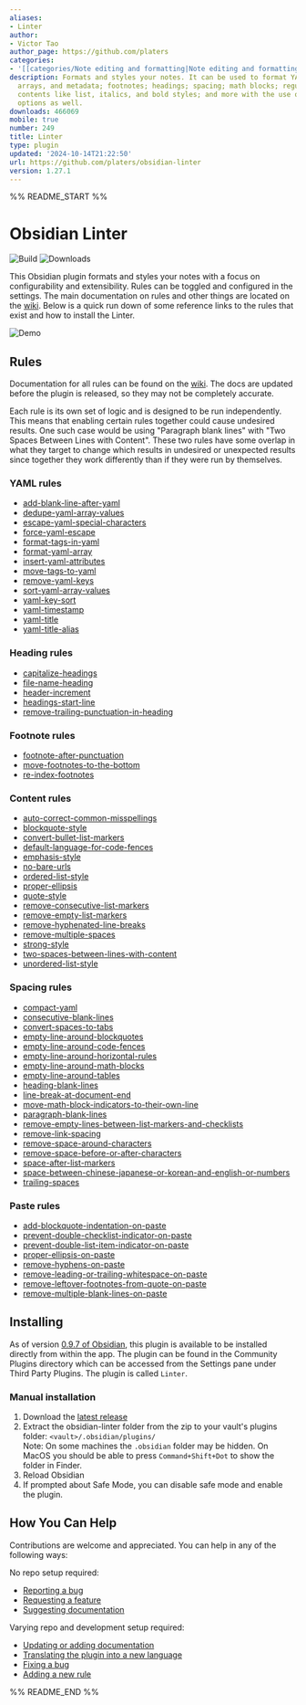 ```yaml
---
aliases:
- Linter
author:
- Victor Tao
author_page: https://github.com/platers
categories:
- '[[categories/Note editing and formatting|Note editing and formatting]]'
description: Formats and styles your notes. It can be used to format YAML tags, aliases,
  arrays, and metadata; footnotes; headings; spacing; math blocks; regular markdown
  contents like list, italics, and bold styles; and more with the use of custom rule
  options as well.
downloads: 466069
mobile: true
number: 249
title: Linter
type: plugin
updated: '2024-10-14T21:22:50'
url: https://github.com/platers/obsidian-linter
version: 1.27.1
---
```


%% README_START %%

<!--- This file was automatically generated. See docs.ts and *_template.md files for the source. -->
# Obsidian Linter

![Build](https://github.com/platers/obsidian-linter/actions/workflows/main.yml/badge.svg)
![Downloads](https://img.shields.io/github/downloads/platers/obsidian-linter/total)

This Obsidian plugin formats and styles your notes with a focus on configurability and extensibility.
Rules can be toggled and configured in the settings. The main documentation on rules and other things are
located on the [wiki](https://platers.github.io/obsidian-linter/). Below is a quick run down of some reference links to the rules that exist and how to install the Linter.

![Demo](https://github.com/platers/obsidian-linter/blob/master/docs/docs/assets/demo.gif)

## Rules

Documentation for all rules can be found on the [wiki](https://platers.github.io/obsidian-linter/). The docs are updated before the plugin is released, so they may not be completely accurate.

Each rule is its own set of logic and is designed to be run independently. This means that enabling certain rules together could cause undesired results. One such case would be using "Paragraph blank lines" with "Two Spaces Between Lines with Content". These two rules have some overlap in what they target to change which results in undesired or unexpected results since together they work differently than if they were run by themselves.


### YAML rules

- [add-blank-line-after-yaml](https://platers.github.io/obsidian-linter/settings/yaml-rules/#add-blank-line-after-yaml)
- [dedupe-yaml-array-values](https://platers.github.io/obsidian-linter/settings/yaml-rules/#dedupe-yaml-array-values)
- [escape-yaml-special-characters](https://platers.github.io/obsidian-linter/settings/yaml-rules/#escape-yaml-special-characters)
- [force-yaml-escape](https://platers.github.io/obsidian-linter/settings/yaml-rules/#force-yaml-escape)
- [format-tags-in-yaml](https://platers.github.io/obsidian-linter/settings/yaml-rules/#format-tags-in-yaml)
- [format-yaml-array](https://platers.github.io/obsidian-linter/settings/yaml-rules/#format-yaml-array)
- [insert-yaml-attributes](https://platers.github.io/obsidian-linter/settings/yaml-rules/#insert-yaml-attributes)
- [move-tags-to-yaml](https://platers.github.io/obsidian-linter/settings/yaml-rules/#move-tags-to-yaml)
- [remove-yaml-keys](https://platers.github.io/obsidian-linter/settings/yaml-rules/#remove-yaml-keys)
- [sort-yaml-array-values](https://platers.github.io/obsidian-linter/settings/yaml-rules/#sort-yaml-array-values)
- [yaml-key-sort](https://platers.github.io/obsidian-linter/settings/yaml-rules/#yaml-key-sort)
- [yaml-timestamp](https://platers.github.io/obsidian-linter/settings/yaml-rules/#yaml-timestamp)
- [yaml-title](https://platers.github.io/obsidian-linter/settings/yaml-rules/#yaml-title)
- [yaml-title-alias](https://platers.github.io/obsidian-linter/settings/yaml-rules/#yaml-title-alias)

### Heading rules

- [capitalize-headings](https://platers.github.io/obsidian-linter/settings/heading-rules/#capitalize-headings)
- [file-name-heading](https://platers.github.io/obsidian-linter/settings/heading-rules/#file-name-heading)
- [header-increment](https://platers.github.io/obsidian-linter/settings/heading-rules/#header-increment)
- [headings-start-line](https://platers.github.io/obsidian-linter/settings/heading-rules/#headings-start-line)
- [remove-trailing-punctuation-in-heading](https://platers.github.io/obsidian-linter/settings/heading-rules/#remove-trailing-punctuation-in-heading)

### Footnote rules

- [footnote-after-punctuation](https://platers.github.io/obsidian-linter/settings/footnote-rules/#footnote-after-punctuation)
- [move-footnotes-to-the-bottom](https://platers.github.io/obsidian-linter/settings/footnote-rules/#move-footnotes-to-the-bottom)
- [re-index-footnotes](https://platers.github.io/obsidian-linter/settings/footnote-rules/#re-index-footnotes)

### Content rules

- [auto-correct-common-misspellings](https://platers.github.io/obsidian-linter/settings/content-rules/#auto-correct-common-misspellings)
- [blockquote-style](https://platers.github.io/obsidian-linter/settings/content-rules/#blockquote-style)
- [convert-bullet-list-markers](https://platers.github.io/obsidian-linter/settings/content-rules/#convert-bullet-list-markers)
- [default-language-for-code-fences](https://platers.github.io/obsidian-linter/settings/content-rules/#default-language-for-code-fences)
- [emphasis-style](https://platers.github.io/obsidian-linter/settings/content-rules/#emphasis-style)
- [no-bare-urls](https://platers.github.io/obsidian-linter/settings/content-rules/#no-bare-urls)
- [ordered-list-style](https://platers.github.io/obsidian-linter/settings/content-rules/#ordered-list-style)
- [proper-ellipsis](https://platers.github.io/obsidian-linter/settings/content-rules/#proper-ellipsis)
- [quote-style](https://platers.github.io/obsidian-linter/settings/content-rules/#quote-style)
- [remove-consecutive-list-markers](https://platers.github.io/obsidian-linter/settings/content-rules/#remove-consecutive-list-markers)
- [remove-empty-list-markers](https://platers.github.io/obsidian-linter/settings/content-rules/#remove-empty-list-markers)
- [remove-hyphenated-line-breaks](https://platers.github.io/obsidian-linter/settings/content-rules/#remove-hyphenated-line-breaks)
- [remove-multiple-spaces](https://platers.github.io/obsidian-linter/settings/content-rules/#remove-multiple-spaces)
- [strong-style](https://platers.github.io/obsidian-linter/settings/content-rules/#strong-style)
- [two-spaces-between-lines-with-content](https://platers.github.io/obsidian-linter/settings/content-rules/#line-break-between-lines-with-content)
- [unordered-list-style](https://platers.github.io/obsidian-linter/settings/content-rules/#unordered-list-style)

### Spacing rules

- [compact-yaml](https://platers.github.io/obsidian-linter/settings/spacing-rules/#compact-yaml)
- [consecutive-blank-lines](https://platers.github.io/obsidian-linter/settings/spacing-rules/#consecutive-blank-lines)
- [convert-spaces-to-tabs](https://platers.github.io/obsidian-linter/settings/spacing-rules/#convert-spaces-to-tabs)
- [empty-line-around-blockquotes](https://platers.github.io/obsidian-linter/settings/spacing-rules/#empty-line-around-blockquotes)
- [empty-line-around-code-fences](https://platers.github.io/obsidian-linter/settings/spacing-rules/#empty-line-around-code-fences)
- [empty-line-around-horizontal-rules](https://platers.github.io/obsidian-linter/settings/spacing-rules/#empty-line-around-horizontal-rules)
- [empty-line-around-math-blocks](https://platers.github.io/obsidian-linter/settings/spacing-rules/#empty-line-around-math-blocks)
- [empty-line-around-tables](https://platers.github.io/obsidian-linter/settings/spacing-rules/#empty-line-around-tables)
- [heading-blank-lines](https://platers.github.io/obsidian-linter/settings/spacing-rules/#heading-blank-lines)
- [line-break-at-document-end](https://platers.github.io/obsidian-linter/settings/spacing-rules/#line-break-at-document-end)
- [move-math-block-indicators-to-their-own-line](https://platers.github.io/obsidian-linter/settings/spacing-rules/#move-math-block-indicators-to-their-own-line)
- [paragraph-blank-lines](https://platers.github.io/obsidian-linter/settings/spacing-rules/#paragraph-blank-lines)
- [remove-empty-lines-between-list-markers-and-checklists](https://platers.github.io/obsidian-linter/settings/spacing-rules/#remove-empty-lines-between-list-markers-and-checklists)
- [remove-link-spacing](https://platers.github.io/obsidian-linter/settings/spacing-rules/#remove-link-spacing)
- [remove-space-around-characters](https://platers.github.io/obsidian-linter/settings/spacing-rules/#remove-space-around-characters)
- [remove-space-before-or-after-characters](https://platers.github.io/obsidian-linter/settings/spacing-rules/#remove-space-before-or-after-characters)
- [space-after-list-markers](https://platers.github.io/obsidian-linter/settings/spacing-rules/#space-after-list-markers)
- [space-between-chinese-japanese-or-korean-and-english-or-numbers](https://platers.github.io/obsidian-linter/settings/spacing-rules/#space-between-chinese-japanese-or-korean-and-english-or-numbers)
- [trailing-spaces](https://platers.github.io/obsidian-linter/settings/spacing-rules/#trailing-spaces)

### Paste rules

- [add-blockquote-indentation-on-paste](https://platers.github.io/obsidian-linter/settings/paste-rules/#add-blockquote-indentation-on-paste)
- [prevent-double-checklist-indicator-on-paste](https://platers.github.io/obsidian-linter/settings/paste-rules/#prevent-double-checklist-indicator-on-paste)
- [prevent-double-list-item-indicator-on-paste](https://platers.github.io/obsidian-linter/settings/paste-rules/#prevent-double-list-item-indicator-on-paste)
- [proper-ellipsis-on-paste](https://platers.github.io/obsidian-linter/settings/paste-rules/#proper-ellipsis-on-paste)
- [remove-hyphens-on-paste](https://platers.github.io/obsidian-linter/settings/paste-rules/#remove-hyphens-on-paste)
- [remove-leading-or-trailing-whitespace-on-paste](https://platers.github.io/obsidian-linter/settings/paste-rules/#remove-leading-or-trailing-whitespace-on-paste)
- [remove-leftover-footnotes-from-quote-on-paste](https://platers.github.io/obsidian-linter/settings/paste-rules/#remove-leftover-footnotes-from-quote-on-paste)
- [remove-multiple-blank-lines-on-paste](https://platers.github.io/obsidian-linter/settings/paste-rules/#remove-multiple-blank-lines-on-paste)


## Installing

As of version [0.9.7 of Obsidian](https://forum.obsidian.md/t/obsidian-release-v0-9-7-insider-build/7628), this plugin is available to be installed directly from within the app. The plugin can be found in the Community Plugins directory which can be accessed from the Settings pane under Third Party Plugins. The plugin is called `Linter`.

### Manual installation

1. Download the [latest release](https://github.com/platers/obsidian-linter/releases/latest)
1. Extract the obsidian-linter folder from the zip to your vault's plugins folder: `<vault>/.obsidian/plugins/`  
Note: On some machines the `.obsidian` folder may be hidden. On MacOS you should be able to press `Command+Shift+Dot` to show the folder in Finder.
1. Reload Obsidian
1. If prompted about Safe Mode, you can disable safe mode and enable the plugin.

## How You Can Help

Contributions are welcome and appreciated. You can help in any of the following ways:

No repo setup required:
- [Reporting a bug](https://github.com/platers/obsidian-linter/issues/new?assignees=&labels=bug&template=bug_report.md&title=Bug%3A+)
- [Requesting a feature](https://github.com/platers/obsidian-linter/issues/new?assignees=&labels=rule+suggestion&template=feature_request.md&title=FR%3A+)
- [Suggesting documentation](https://github.com/platers/obsidian-linter/issues/new?assignees=&labels=documentation&template=documentation_request.md&title=Doc%3A+)

Varying repo and development setup required:
- [Updating or adding documentation](https://platers.github.io/obsidian-linter/contributing/documentation/)
- [Translating the plugin into a new language](https://platers.github.io/obsidian-linter/contributing/translation/#adding-a-new-language-translation)
- [Fixing a bug](https://platers.github.io/obsidian-linter/contributing/bug-fix/)
- [Adding a new rule](https://platers.github.io/obsidian-linter/contributing/adding-a-rule/)


%% README_END %%